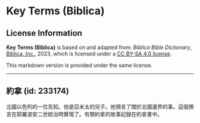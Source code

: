 # Key Terms (Biblica)

## License Information

**Key Terms (Biblica)** is based on and adapted from: _Biblica Bible Dictionary_, [Biblica, Inc.](https://www.biblica.com/), 2023, which is licensed under a [CC BY-SA 4.0 license](https://creativecommons.org/licenses/by-sa/4.0/legalcode.en).

This markdown version is provided under the same license.



--------------------------------

## 約拿 (id: 233174)

北國以色列的一位先知。他是亞米太的兒子。他預言了關於北國邊界的事。這個預言在耶羅波安二世統治時實現了。有關約拿的故事記錄在約拿書中。



